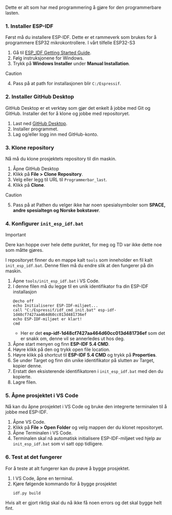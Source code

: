 Dette er alt som har med programmering å gjøre for den programmerbare lasten.

### 1. Installer ESP-IDF
Først må du installere ESP-IDF. Dette er et rammeverk som brukes for å programmere ESP32 mikrokontrollere. I vårt tilfelle ESP32-S3
  1. Gå til [ESP_IDF Getting Started Guide](https://docs.espressif.com/projects/esp-idf/en/latest/esp32s3/get-started/index.html).
  2. Følg instruksjonene for Windows.
  3. Trykk på **Windows Installer** under **Manual Installation**. 
 > [!CAUTION]
 > 4. Pass på at path for installasjonen blir `C:/Espressif`.

### 2. Installer GitHub Desktop
GitHub Desktop er et verktøy som gjør det enkelt å jobbe med Git og GitHub. Installer det for å klone og jobbe med repositoryet.
  1. Last ned [GitHub Desktop](https://github.com/apps/desktop).
  2. Installer programmet.
  3. Lag og/eller logg inn med GitHub-konto.

### 3. Klone repository
Nå må du klone prosjektets repository til din maskin.
  1. Åpne GitHub Desktop
  2. Klikk på **File > Clone Repository**.
  3. Velg eller legg til URL til `Programmerbar_last`.
  4. Klikk på **Clone**.
  > [!Caution]
  > 5. Pass på at Pathen du velger ikke har noen spesialsymboler som **SPACE, andre spesialtegn og Norske bokstaver**.

### 4. Konfigurer `init_esp_idf.bat`
> [!IMPORTANT]
> Dere kan hoppe over hele dette punktet, for meg og TD var ikke dette noe som måtte gjøres.

I repositoryet finner du en mappe kalt `tools` som inneholder en fil kalt `init_esp_idf.bat`. Denne filen må du endre slik at den fungerer på din maskin.
  1. Åpne `tools/init_esp_idf.bat` i VS Code.
  2. I denne filen må du legge til en unik identifikator fra din ESP-IDF installasjon
     ```
     @echo off
     echo Initialiserer ESP-IDF-miljøet...
     call "C:/Espressif/idf_cmd_init.bat" esp-idf-1d48cf7427aa464d60cc013d481736ef
     echo ESP-IDF-miljøet er klart!
     cmd
     ```
     - Her er det **esp-idf-1d48cf7427aa464d60cc013d481736ef** som det er snakk om, denne vil se annerledes ut hos deg.
  3. Åpne start menyen og finn **ESP-IDF 5.4 CMD**.
  4. Høyre klikk på den og trykk open file location.
  5. Høyre klikk på shortcut til **ESP-IDF 5.4 CMD** og trykk på **Properties**.
  6. Se under Target og finn din unike identifikator på slutten av Target, kopier denne.
  7. Erstatt den eksisterende identifikatoren i `init_esp_idf.bat` med den du kopierte.
  8. Lagre filen.

### 5. Åpne prosjektet i VS Code
Nå kan du åpne prosjektet i VS Code og bruke den integrerte terminalen til å jobbe med ESP-IDF.
  1. Åpne VS Code.
  2. Klikk på **File > Open Folder** og velg mappen der du klonet repositoryet.
  3. Åpne Terminalen i VS Code.
  4. Terminalen skal nå automatisk initialisere ESP-IDF-miljøet ved hjelp av `init_esp_idf.bat` som vi satt opp tidligere.

### 6. Test at det fungerer
For å teste at alt fungerer kan du prøve å bygge prosjektet.
  1. I VS Code, åpne en terminal.
  2. Kjøre følgende kommando for å bygge prosjektet
     ```
     idf.py build
     ```
   Hvis alt er gjort riktig skal du nå ikke få noen errors og det skal bygge helt fint.

